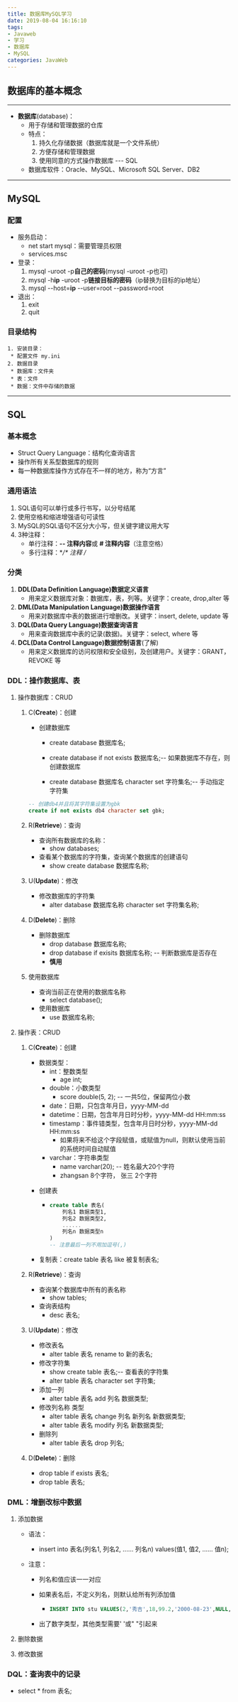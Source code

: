 ```yaml
---
title: 数据库MySQL学习
date: 2019-08-04 16:16:10
tags: 
- Javaweb
- 学习
- 数据库
- MySQL
categories: JavaWeb
---
```


## 数据库的基本概念

---

* **数据库**(database)：
  * 用于存储和管理数据的仓库
  * 特点：
    1. 持久化存储数据（数据库就是一个文件系统）
    2. 方便存储和管理数据
    3. 使用同意的方式操作数据库  --- SQL
  * 数据库软件：Oracle、MySQL、Microsoft SQL Server、DB2

***

## MySQL

### 配置

- 服务启动：
  - net start mysql：需要管理员权限
  - services.msc
- 登录：
  1. mysql -uroot -p**自己的密码**(mysql -uroot -p也可)
  2. mysql -h**ip** -uroot -p**链接目标的密码**（ip替换为目标的ip地址）
  3. mysql --host=**ip** --user=root --password=root
- 退出：
  1. exit
  2. quit



### 目录结构

 	1. 安装目录：
     * 配置文件 my.ini
 	2. 数据目录
     * 数据库：文件夹
     * 表：文件
     * 数据：文件中存储的数据

***

## SQL

### 基本概念

* Struct Query Language：结构化查询语言
* 操作所有关系型数据库的规则
* 每一种数据库操作方式存在不一样的地方，称为“方言”

### 通用语法

1. SQL语句可以单行或多行书写，以分号结尾
2. 使用空格和缩进增强语句可读性
3. MySQL的SQL语句不区分大小写，但关键字建议用大写
4. 3种注释：
   * 单行注释：**-- 注释内容**或 **# 注释内容**（注意空格）
   * 多行注释：**/* 注释 */**

### 分类

1. **DDL(Data Definition Language)数据定义语言**
   	* 用来定义数据库对象：数据库，表，列等。关键字：create, drop,alter 等
2. **DML(Data Manipulation Language)数据操作语言**
   	* 用来对数据库中表的数据进行增删改。关键字：insert, delete, update 等
3. **DQL(Data Query Language)数据查询语言**
   	* 用来查询数据库中表的记录(数据)。关键字：select, where 等
4. **DCL(Data Control Language)数据控制语言**(了解)
   	* 用来定义数据库的访问权限和安全级别，及创建用户。关键字：GRANT， REVOKE 等



### DDL：操作数据库、表

1. 操作数据库：CRUD

   1. C(**Create**)：创建

      * 创建数据库
        * create database 数据库名;

        * create database if not exists 数据库名;-- 如果数据库不存在，则创建数据库
        * create database 数据库名 character set 字符集名;-- 手动指定字符集

      ```sql
      -- 创建db4并且将其字符集设置为gbk
      create if not exists db4 character set gbk;
      ```

   2. R(**Retrieve**)：查询

      * 查询所有数据库的名称：
        * show databases;
      * 查看某个数据库的字符集，查询某个数据库的创建语句
        * show create database 数据库名称;

   3. U(**Update**)：修改

      * 修改数据库的字符集
        * alter database 数据库名称 character set 字符集名称;

   4. D(**Delete**)：删除

      * 删除数据库
        * drop database 数据库名称;
        * drop database if exisits 数据库名称; -- 判断数据库是否存在
        * **慎用**

   5. 使用数据库

      * 查询当前正在使用的数据库名称
        * select database();
      * 使用数据库
        * use 数据库名称;

   

2. 操作表：CRUD

   1. C(**Create**)：创建

      * 数据类型：
        - int：整数类型
          - age int;
        - double：小数类型
          - score double(5, 2); -- 一共5位，保留两位小数
        - date：日期，只包含年月日，yyyy-MM-dd
        - datetime：日期，包含年月日时分秒，yyyy-MM-dd HH:mm:ss
        - timestamp：事件错类型，包含年月日时分秒，yyyy-MM-dd HH:mm:ss
          - 如果将来不给这个字段赋值，或赋值为null，则默认使用当前的系统时间自动赋值
        - varchar：字符串类型
          - name varchar(20); -- 姓名最大20个字符
          - zhangsan 8个字符， 张三 2个字符

      - 创建表

        - ```sql
          create table 表名(
              列名1 数据类型1,
              列名2 数据类型2,
              ......
              列名n 数据类型n
          )
          -- 注意最后一列不用加逗号(,)
          ```

      - 复制表：create table 表名 like 被复制表名;

   2. R(**Retrieve**)：查询

      - 查询某个数据库中所有的表名称
        - show tables;
      - 查询表结构
        - desc 表名;

   3. U(**Update**)：修改

      - 修改表名
        - alter table 表名 rename to 新的表名;
      - 修改字符集
        - show create table 表名;-- 查看表的字符集
        - alter table 表名 character set 字符集;
      - 添加一列
        - alter table 表名 add 列名 数据类型;
      - 修改列名称 类型
        - alter table 表名 change 列名 新列名 新数据类型;
        - alter table 表名 modify 列名 新数据类型;
      - 删除列
        - alter table 表名 drop 列名;

   4. D(**Delete**)：删除

      - drop table if exists 表名;
      - drop table 表名;



### DML：增删改标中数据

1. 添加数据

   * 语法：

     * insert into 表名(列名1, 列名2, ...... 列名n) values(值1, 值2, ...... 值n);

   * 注意：

     * 列名和值应该一一对应

     * 如果表名后，不定义列名，则默认给所有列添加值

       * ```sql
         INSERT INTO stu VALUES(2,'秀吉',18,99.2,'2000-08-23',NULL,"秀吉");
         ```

     * 出了数字类型，其他类型需要' '或" "引起来

2. 删除数据

3. 修改数据



### DQL：查询表中的记录

* select * from 表名;